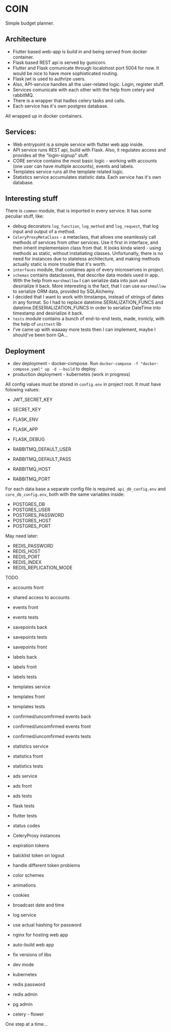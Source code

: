 # COIN
Simple budget planner.

## Architecture
* Flutter based web-app is build in and being served from docker container.
* Flask based REST api is served by gunicorn.
* Flutter and Flask comunicate through localohost port 5004 for now. It would be nice to have more sophisticated routing.
* Flask jwt is used to authrize users.
* Also, API-service handles all the user-related logic. Login, register stuff.
* Services comunicate with each other with the help from celery and rabbitMQ.
* There is a wrapper that hadles celery tasks and calls.
* Each service has it's own postgres database.

All wrapped up in docker containers.

## Services:
* Web entrypoint is a simple service with flutter web app inside.
* API service runs REST api, build with Flask. Also, it regulates access and provides all the "login-signup" stuff.
* CORE service contains the most basic logic - working with accounts (one user can have multiple accounts), events and labels.
* Templates service runs all the template related logic.
* Statistics service accumulates statistic data.
Each service has it's own database. 

## Interesting stuff

There is `common` module, that is imported in every service. It has some peculiar stuff, like:
* debug decorators `log_function`, `log_method` and `log_request`, that log input and output of a method.
* `CeleryProxyMetaClass` - a metaclass, that allows one seamlessly call methods of services from other services. Use it first in interface, and then inherit implementaion class from that. It looks kinda wierd - using methods as static, without instatiating classes. Unfortunatly, there is no need for instances due to stateless architecture, and making methods actually static is more trouble that it's worth. 
* `interfaces` module, that containes apis of every microserives in project.
* `schemas` contains dataclasses, that describe data models used in app. With the help from `marshmallow` I can serialize data into json and desirialize it back. More interesting is the fact, that I can use `marshmallow` to serialize ORM data, provided by SQLAlchemy.
* I decided that I want to work with timstamps, instead of strings of dates in any format. So I had to replace datetime.SERIALIZATION_FUNCS and datetime.DESERIALIZATION_FUNCS in order to serialize DateTime into timestamp and desirialize it back.
* `tests` module contains a bunch of end-to-end tests, made, ironicly, with the help of `unittest` lib
* I've came up with waaaay more tests then I can implement, maybe I should've been born QA...

## Deployment
* dev deployment - docker-compose. Run `docker-compose -f "docker-compose.yaml" up -d --build` to deploy.
* production deployment - kubernetes (work in progress)

All config values must be stored in `config.env` in project root. It must have folowing values:

* JWT_SECRET_KEY
* SECRET_KEY
* FLASK_ENV
* FLASK_APP
* FLASK_DEBUG

* RABBITMQ_DEFAULT_USER
* RABBITMQ_DEFAULT_PASS
* RABBITMQ_HOST
* RABBITMQ_PORT

For each data base a separate config file is required.
`api_db_config.env` and `core_db_config.env`, both with the same variables inside:

* POSTGRES_DB
* POSTGRES_USER
* POSTGRES_PASSWORD
* POSTGRES_HOST
* POSTGRES_PORT

May need later:

* REDIS_PASSWORD
* REDIS_HOST
* REDIS_PORT
* REDIS_INDEX
* REDIS_REPLICATION_MODE

TODO
* accounts front
* shared access to accounts

* events front
* events tests

* savepoints back
* savepoints tests
* savepoints front

* labels back
* labels front
* labels tests

* templates service
* templates front
* templates tests

* confirmed/uncomfirmed events back
* confirmed/uncomfirmed events front
* confirmed/uncomfirmed events tests

* statistics service
* statistics front
* statistics tests

* ads service
* ads front
* ads tests

* flask tests
* flutter tests

* status codes
* CeleryProxy instances
* expiration tokens
* balcklist token on logout
* handle different token problems

* color schemes
* animations
* cookies

* broadcast date and time
* log service 

* use actual hashing for password
* nginx for hosting web app

* auto-build web app
* fix versions of libs
* dev mode
* kubernetes

* redis password
* redis admin
* pg admin
* celery - flower

One step at a time...